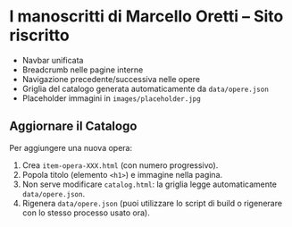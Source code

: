 # I manoscritti di Marcello Oretti – Sito riscritto

- Navbar unificata
- Breadcrumb nelle pagine interne
- Navigazione precedente/successiva nelle opere
- Griglia del catalogo generata automaticamente da `data/opere.json`
- Placeholder immagini in `images/placeholder.jpg`

## Aggiornare il Catalogo
Per aggiungere una nuova opera:
1. Crea `item-opera-XXX.html` (con numero progressivo).
2. Popola titolo (elemento `<h1>`) e immagine nella pagina.
3. Non serve modificare `catalog.html`: la griglia legge automaticamente `data/opere.json`.
4. Rigenera `data/opere.json` (puoi utilizzare lo script di build o rigenerare con lo stesso processo usato ora).
